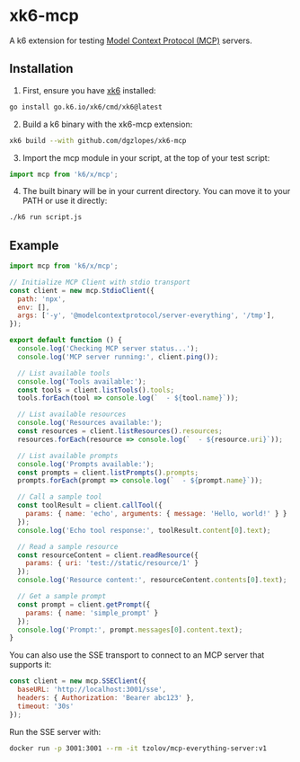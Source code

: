 # xk6-mcp

A k6 extension for testing [Model Context Protocol (MCP)](https://modelcontextprotocol.io/introduction) servers.

## Installation

1. First, ensure you have [xk6](https://github.com/grafana/xk6) installed:
```bash
go install go.k6.io/xk6/cmd/xk6@latest
```

2. Build a k6 binary with the xk6-mcp extension:
```bash
xk6 build --with github.com/dgzlopes/xk6-mcp
```

3. Import the mcp module in your script, at the top of your test script:
```javascript
import mcp from 'k6/x/mcp';
```

4. The built binary will be in your current directory. You can move it to your PATH or use it directly:
```bash
./k6 run script.js
```

## Example

```javascript
import mcp from 'k6/x/mcp';

// Initialize MCP Client with stdio transport
const client = new mcp.StdioClient({
  path: 'npx',
  env: [],
  args: ['-y', '@modelcontextprotocol/server-everything', '/tmp'],
});

export default function () {
  console.log('Checking MCP server status...');
  console.log('MCP server running:', client.ping());

  // List available tools
  console.log('Tools available:');
  const tools = client.listTools().tools;
  tools.forEach(tool => console.log(`  - ${tool.name}`));

  // List available resources
  console.log('Resources available:');
  const resources = client.listResources().resources;
  resources.forEach(resource => console.log(`  - ${resource.uri}`));

  // List available prompts
  console.log('Prompts available:');
  const prompts = client.listPrompts().prompts;
  prompts.forEach(prompt => console.log(`  - ${prompt.name}`));

  // Call a sample tool
  const toolResult = client.callTool({
    params: { name: 'echo', arguments: { message: 'Hello, world!' } }
  });
  console.log('Echo tool response:', toolResult.content[0].text);

  // Read a sample resource
  const resourceContent = client.readResource({
    params: { uri: 'test://static/resource/1' }
  });
  console.log('Resource content:', resourceContent.contents[0].text);

  // Get a sample prompt
  const prompt = client.getPrompt({
    params: { name: 'simple_prompt' }
  });
  console.log('Prompt:', prompt.messages[0].content.text);
}
```

You can also use the SSE transport to connect to an MCP server that supports it:

```javascript
const client = new mcp.SSEClient({
  baseURL: 'http://localhost:3001/sse',
  headers: { Authorization: 'Bearer abc123' },
  timeout: '30s'
});
```

Run the SSE server with: 
```bash
docker run -p 3001:3001 --rm -it tzolov/mcp-everything-server:v1
```